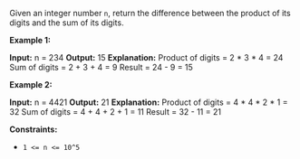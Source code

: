 
Given an integer number `n`, return the difference between the product of its digits and the sum of its digits.

**Example 1:**

**Input:** n = 234
**Output:** 15 
**Explanation:** 
Product of digits = 2 * 3 * 4 = 24 
Sum of digits = 2 + 3 + 4 = 9 
Result = 24 - 9 = 15

**Example 2:**

**Input:** n = 4421
**Output:** 21
**Explanation:** Product of digits = 4 * 4 * 2 * 1 = 32 
Sum of digits = 4 + 4 + 2 + 1 = 11 
Result = 32 - 11 = 21

**Constraints:**

-   `1 <= n <= 10^5`